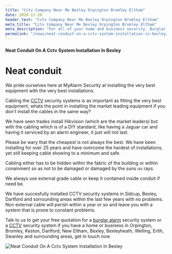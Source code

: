 ```yaml
---
title: "Cctv Company Near Me Bexley Orpington Bromley Eltham"
date: 2020-11-20
header_text: "Cctv Company Near Me Bexley Orpington Bromley Eltham"
meta_title: "Cctv Company Near Me Bexley Orpington Bromley Eltham"
meta_description: "For all of your home and business security. Burglar Alarm Servicing, Burglar Alarm Installation, Alarm Battery and CCTV. Call 020 8302 4065 or email us."
permalink: "/news/neat-conduit-on-a-cctv-system-installation-in-bexley/"
---
```


#### Neat Conduit On A Cctv System Installation In Bexley

# Neat conduit

We pride ourselves here at MyAlarm Security at installing the very best equipment with the very best installations.

Cabling the [CCTV](/categories/cctv.php) security systems is as important as fitting the very best equipment, whats the point in installing the market leading equipment if you don\'t install the cables in the same way?

We have seen trades install Hikvision (which are the market leaders) but with the cabling which is of a DIY standard, like having a Jaguar car and having it serviced by an alarm engineer, it just will not last.

Please be wary that the cheapest is not always the best. We have been installing for over 25 years and have overcome the hardest of installations, yet still keeping cable showing to a minimum and safe.

Cabling either has to be hidden within the fabric of the building or within conainment so as not to be damaged or damaged by the suns uv rays.

We always use external grade cable or keep it contained inside conduit if need be.

We have succesfully installed CCTV security systems in Sidcup, Bexley, Dartford and sorrounding areas within the last few years with no problems. Non external cable will perish within a year or so and leave you with a system that is prone to constant problems.

Talk to us to get your free quotation for a [burglar alarm](/categories/burglar-alarms.php) security system or a [CCTV](/categories/cctv.php) security system if you have a home or business in Orpington, Bromley, Keston, Dartford, New Eltham, Bexley, Bexleyheath, Welling, Erith, Swanley and surrounding areas, get in touch now.

![Neat Conduit On A Cctv System Installation In Bexley](https://res.cloudinary.com/kbs/image/upload/bg3dwhda1feftfxsqocq.jpg)